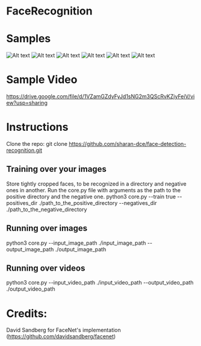 # FaceRecognition

# Samples
![Alt text](https://github.com/sharan-dce/face-detection-recognition/blob/master/samples/test_image_1.jpg)
![Alt text](https://github.com/sharan-dce/face-detection-recognition/blob/master/samples/test_image_2.jpg)
![Alt text](https://github.com/sharan-dce/face-detection-recognition/blob/master/samples/test_image_3.jpg)
![Alt text](https://github.com/sharan-dce/face-detection-recognition/blob/master/samples/test_image_4.jpg)
![Alt text](https://github.com/sharan-dce/face-detection-recognition/blob/master/samples/test_image_5.jpg)
![Alt text](https://github.com/sharan-dce/face-detection-recognition/blob/master/samples/test_image_6.png)

# Sample Video
https://drive.google.com/file/d/1VZamGZdyFyJd1sNG2m3QScRvKZjyFeiV/view?usp=sharing

# Instructions
Clone the repo:
git clone https://github.com/sharan-dce/face-detection-recognition.git

## Training over your images
Store tightly cropped faces, to be recognized in a directory and negative ones in another.
Run the core.py file with arguments as the path to the positive directory and the negative one.
python3 core.py --train true --positives_dir ./path_to_the_positive_directory --negatives_dir ./path_to_the_negative_directory

## Running over images
python3 core.py --input_image_path ./input_image_path --output_image_path ./output_image_path

## Running over videos
python3 core.py --input_video_path ./input_video_path --output_video_path ./output_video_path

# Credits:
David Sandberg for FaceNet's implementation (https://github.com/davidsandberg/facenet)
